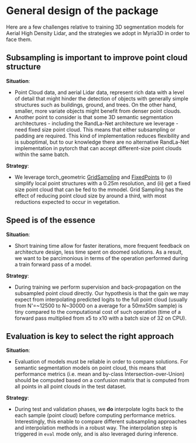 # General design of the package

Here are a few challenges relative to training 3D segmentation models for Aerial High Density Lidar, and the strategies we adopt in Myria3D in order to face them.


## Subsampling is important to improve point cloud structure

**Situation**:
- Point Cloud data, and aerial Lidar data, represent rich data with a level of detail that might hinder the detection of  objects with generally simple structures such as buildings, ground, and trees. On the other hand, smaller, more variate objects might benefit from denser point clouds.
- Another point to consider is that some 3D semantic segmentation architectures - including the RandLa-Net architecture we leverage - need fixed size point cloud. This means that either subsampling or padding are required. This kind of implementation reduces flexibility and is suboptimal, but to our knowledge there are no alternative RandLa-Net implementation in pytorch that can accept different-size point clouds within the same batch. 

**Strategy**:
- We leverage torch_geometric [GridSampling](https://pytorch-geometric.readthedocs.io/en/latest/modules/transforms.html#torch_geometric.transforms.GridSampling) and [FixedPoints](https://pytorch-geometric.readthedocs.io/en/latest/modules/transforms.html#torch_geometric.transforms.FixedPoints) to (i) simplify local point structures with a 0.25m resolution, and (ii) get a fixed size point cloud that can be fed to the mmodel. Grid Sampling has the effect of reducing point cloud size by around a third, with most reductions expected to occur in vegetation.

## Speed is of the essence
**Situation**:

- Short training time allow for faster iterations, more frequent feedback on architecture design, less time spent on doomed solutions. As a result, we want to be parcimonious in terms of the operation performed during a train forward pass of a model.

**Strategy**:
- During training we perform supervision and back-propagation on the subsampled point cloud directly. Our hypothesis is that the gain we may expect from interpolating predicted logits to the full point cloud (usually from N'=~12500 to N~30000 on a average for a 50mx50m sample) is tiny compared to the computational cost of such operation (time of a forward pass multiplied from x5 to x10 with a batch size of 32 on CPU).


## Evaluation is key to select the right approach

**Situation**:

- Evaluation of models must be reliable in order to compare solutions. For semantic segmentation models on point cloud, this means that performance metrics (i.e. mean and by-class Intersection-over-Union) should be computed based on a confusion matrix that is computed from all points in all point clouds in the test dataset.

**Strategy**:
- During test and validation phases, we **do** interpolate logits back to the each sample (point cloud) before computing performance metrics. Interestingly, this enable to compare different subsampling approaches and interpolation methods in a robust way. The interpolation step is triggered in `eval` mode only, and is also leveraged during inference.